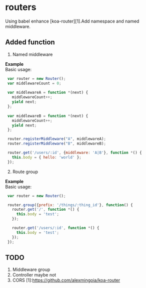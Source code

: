 routers
=================
Using babel enhance [koa-router][1].Add namespace and named middleware.

## Added function
1. Named middleware

**Example**  
Basic usage:

```javascript
 var router = new Router();
 var middlewareCount = 0;
 
 var middlewareA = function *(next) {
   middlewareCount++;
   yield next;
 };
 
 var middlewareB = function *(next) {
   middlewareCount++;
   yield next;
 };

 router.registerMiddleware("A", middlewareA);
 router.registerMiddleware("B", middlewareB);

 router.get('/users/:id', {middleware: 'A|B'}, function *() {
   this.body = { hello: 'world' };
 });
```
2. Route group

**Example**  
Basic usage:

```javascript
 var router = new Router();

 router.group({prefix: '/things/:thing_id'}, function() {
   router.get('/', function *() {
     this.body = 'test';
   });

   router.get('/users/:id', function *() {
     this.body = 'test';
   });
 });

```

## TODO
1. Middleware group
2. Controller maybe not
3. CORS
[1]:https://github.com/alexmingoia/koa-router
